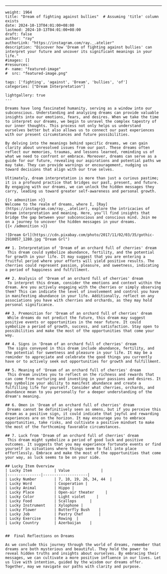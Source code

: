 ---
    weight: 1964
    title: "Dream of fighting against bullies"  # Assuming 'title' column exists
    date: 2024-10-13T04:01:00+08:00
    lastmod: 2024-10-13T04:01:00+08:00
    draft: false
    author: "ray"
    authorLink: "https://instagram.com/ray._.atelier"
    description: "Discover how 'Dream of fighting against bullies' can interpret your future and uncover its significant meanings in your life."
    #images: []
    #resources:
    #- name: "featured-image"
    #  src: "featured-image.png"
    
    tags: ['fighting', 'against', 'Dream', 'bullies', 'of']
    categories: ["Dream Interpretation"]
    
    lightgallery: true
    ---
    
    Dreams have long fascinated humanity, serving as a window into our subconscious. Understanding and analyzing dreams can provide valuable insights into our emotions, fears, and desires. When we take the time to interpret our dreams, we begin to unravel the complex tapestry of our inner thoughts. This process not only helps us understand ourselves better but also allows us to connect our past experiences with our present circumstances and future possibilities.
    
    By delving into the meanings behind specific dreams, we can gain clarity about unresolved issues from our past. These dreams often reflect our memories, traumas, and lessons learned, reminding us of what we need to confront or embrace. Moreover, dreams can serve as a guide for our future, revealing our aspirations and potential paths we may take. They can provide warnings or encouragement, nudging us toward decisions that align with our true selves.
    
    Ultimately, dream interpretation is more than just a curious pastime; it is a profound practice that bridges our past, present, and future. By engaging with our dreams, we can unlock the hidden messages they carry, leading us toward greater self-awareness and personal growth.
    
    {{< admonition >}}
    Welcome to the realm of dreams, where I, [Ray](https://instagram.com/ray._.atelier), explore the intricacies of dream interpretation and meaning. Here, you’ll find insights that bridge the gap between your subconscious and conscious mind. Join me on a journey to uncover the hidden messages in your dreams.
    {{< /admonition >}}
    
    ![Dream Grl](https://cdn.pixabay.com/photo/2017/11/02/03/35/gothic-2910057_1280.jpg "Dream Grl")
    
    ## 1. Interpretation of 'Dream of an orchard full of cherries' dream
     This dream could symbolize abundance, fertility, and the potential for growth in your life. It may suggest that you are entering a fruitful period where your efforts will yield positive results. The cherries could represent passion, pleasure, and sweetness, indicating a period of happiness and fulfillment.
    
    ## 2. Analysis of 'Dream of an orchard full of cherries' dream
     To interpret this dream, consider the emotions and context within the dream. Are you actively engaging with the cherries or simply observing them? This can indicate the level of involvement and control you have in manifesting abundance in your life. Additionally, reflect on any associations you have with cherries and orchards, as they may hold personal significance.
    
    ## 3. Premonition for 'Dream of an orchard full of cherries' dream
     While dreams do not predict the future, this dream may suggest positive events or opportunities in the near future. It could symbolize a period of growth, success, and satisfaction. Stay open to possibilities and make the most of the opportunities that come your way.
    
    ## 4. Signs in 'Dream of an orchard full of cherries' dream
     The signs conveyed in this dream include abundance, fertility, and the potential for sweetness and pleasure in your life. It may be a reminder to appreciate and celebrate the good things you currently have or to actively seek out opportunities for growth and fulfillment.
    
    ## 5. Meaning of 'Dream of an orchard full of cherries' dream
     This dream invites you to reflect on the richness and rewards that can come from nurturing and investing in your passions and desires. It may symbolize your ability to manifest abundance and create a fulfilling life for yourself. Consider what cherries, orchards, and abundance mean to you personally for a deeper understanding of the dream's meaning.
    
    ## 6. Omen in 'Dream of an orchard full of cherries' dream
     Dreams cannot be definitively seen as omens, but if you perceive this dream as a positive sign, it could indicate that joyful and rewarding experiences are on the horizon. It may encourage you to embrace opportunities, take risks, and cultivate a positive mindset to make the most of the forthcoming favorable circumstances.
    
    ## 7. Luck from 'Dream of an orchard full of cherries' dream
     This dream might symbolize a period of good luck and positive outcomes. It suggests that you may experience fortunate events or find yourself in situations where things seem to fall into place effortlessly. Embrace and make the most of the opportunities that come your way, as luck seems to be on your side.
    
    ## Lucky Item Overview
    | Lucky Item          | Value              |
    |---------------|--------------------|
    | Lucky Number        | 7, 10, 19, 26, 34, 44  |
    | Lucky Word          | Cooperation |
    | Lucky Animal        | Hippo |
    | Lucky Place         | Open-air theater     |
    | Lucky Color         | Light violet     |
    | Lucky Food          | Scallops      |
    | Lucky Instrument    | Xylophone |
    | Lucky Flower        | Butterfly Bush    |
    | Lucky Job           | Pastry Chef       |
    | Lucky Exercise      | Rowing  |
    | Lucky Country       | Azerbaijan    |
    
    
    ##  Final Reflections on Dreams
    
    As we conclude this journey through the world of dreams, remember that dreams are both mysterious and beautiful. They hold the power to reveal hidden truths and insights about ourselves. By embracing their messages, we can cultivate a more positive influence in our lives. Let us live with intention, guided by the wisdom our dreams offer. Together, may we navigate our paths with clarity and purpose.
    